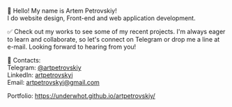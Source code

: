 👋 Hello! My name is Artem Petrovskiy! <br />
I do website design, Front-end and web application development. <br />

✅ Check out my works to see some of my recent projects. I'm always eager to learn and collaborate, so let's connect on Telegram or drop me a line at e-mail. Looking forward to hearing from you! <br />

📢 Contacts: <br />
Telegram: <a href="https://t.me/artpetrovskiy" target="_blank">@artpetrovskiy</a> <br />
LinkedIn: <a href="https://www.linkedin.com/in/artpetrovskyi/" target="_blank">artpetrovskyi</a> <br />
Email: artpetrovskyi@gmail.com <br />

Portfolio: <a href="https://underwhot.github.io/artpetrovskiy/" target="_blank">https://underwhot.github.io/artpetrovskiy/</a>

